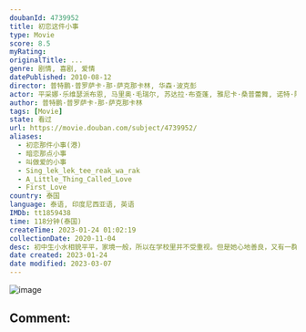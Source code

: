 ```yaml
---
doubanId: 4739952
title: 初恋这件小事
type: Movie
score: 8.5
myRating: 
originalTitle: ...
genre: 剧情, 喜剧, 爱情
datePublished: 2010-08-12
director: 普特鹏·普罗萨卡·那·萨克那卡林, 华森·波克彭
actor: 平采娜·乐维瑟派布恩, 马里奥·毛瑞尔, 苏达拉·布查蓬, 雅尼卡·桑普蕾舞, 诺特·阿查拉那·阿瑞亚卫考, 皮拉瓦特·赫拉巴特, 普特鹏·普罗萨卡·那·萨克那卡林, 华森·波克彭, 萍吉拉·斯莉雯查潘, 路知行
author: 普特鹏·普罗萨卡·那·萨克那卡林
tags: [Movie]
state: 看过
url: https://movie.douban.com/subject/4739952/
aliases:
  - 初恋那件小事(港)
  - 暗恋那点小事
  - 叫做爱的小事
  - Sing_lek_lek_tee_reak_wa_rak
  - A_Little_Thing_Called_Love
  - First_Love
country: 泰国
language: 泰语, 印度尼西亚语, 英语
IMDb: tt1859438
time: 118分钟(泰国)
createTime: 2023-01-24 01:02:19
collectionDate: 2020-11-04
desc: 初中生小水相貌平平，家境一般，所以在学校里并不受重视。但是她心地善良，又有一群死党，日子过得倒也开心。某天，她遇见了帅气的学长阿亮（马里奥·毛瑞尔MarioMaurer饰），春心萌动，无法遏制...
date created: 2023-01-24
date modified: 2023-03-07
---
```


![image](p1505312273.jpg)

Comment:
---
